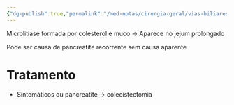 ```yaml
---
{"dg-publish":true,"permalink":"/med-notas/cirurgia-geral/vias-biliares/lama-biliar/"}
---
```


Microlitíase formada por colesterol e muco
-> Aparece no jejum prolongado 

Pode ser causa de pancreatite recorrente sem causa aparente

# Tratamento
- Sintomáticos ou pancreatite -> colecistectomia